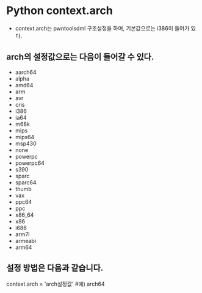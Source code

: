# Python context.arch

- context.arch는 pwntoolsdml 구조설정을 하며, 기본값으로는 i386이 들어가 있다.

## arch의 설정값으로는 다음이 들어갈 수 있다.

- aarch64 
- alpha
- amd64
- arm
- avr
- cris
- i386
- ia64
- m68k
- mips
- mips64
- msp430
- none
- powerpc
- powerpc64
- s390
- sparc
- sparc64
- thumb
- vax
- ppc64
- ppc
- x86_64
- x86
- i686
- arm7l
- armeabi
- arm64

## 설정 방법은 다음과 같습니다.
 context.arch = 'arch설정값' #예) arch64

 